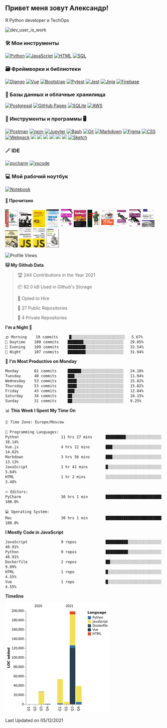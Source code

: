 <h2>Привет меня зовут Александр!</h2>
<p>Я Python developer и TechOps</p>

<img src="https://cdn.dribbble.com/users/962321/screenshots/2788167/gif_13.gif" width="415" alt="dev_user_is_work">

### 🛠 Мои инструменты

<p>
    <a href="https://www.python.org"><img alt="Python" src="https://img.shields.io/badge/Python-14354C.svg?style=for-the-badge&logo=python&logoColor=green"></a>
    <a href="https://developer.mozilla.org/ru/docs/Web/JavaScript"><img alt="JavaScript" src="https://img.shields.io/badge/JavaScript-F7DF1E.svg?style=for-the-badge&logo=javascript&logoColor=black"></a>
    <a href="https://developer.mozilla.org/ru/docs/Web/HTML"><img alt="HTML" src="https://img.shields.io/badge/HTML-E34F26.svg?style=for-the-badge&logo=html5&logoColor=white"></a>
    <a href="https://www.sql.ru"><img alt="SQL" src="https://img.shields.io/badge/SQL-025E8C.svg?style=for-the-badge&logo=amazon-dynamodb&logoColor=white"></a>
</p>

### 🗃 Фреймворки и библиотеки

<p>
    <a href="https://www.djangoproject.com"><img alt="Django" src="https://img.shields.io/badge/Django-092E20?style=for-the-badge&logo=django&logoColor=white"></a>
    <a href="https://fastapi.tiangolo.com" src="https://img.shields.io/badge/FastAPI-005571?style=for-the-badge&logo=fastapi"></a>
    <a href="https://vuejs.org"><img alt="Vue" src="https://img.shields.io/badge/Vue.js-35495E?style=for-the-badge&logo=vue.js&logoColor=4FC08D"></a>
    <a href="https://getbootstrap.com"><img alt="Bootstrap" src="https://img.shields.io/badge/Bootstrap-7952B3.svg?style=for-the-badge&logo=bootstrap&logoColor=white"></a>
    <a href="https://docs.pytest.org/"><img alt="Pytest" src="https://img.shields.io/badge/Pytest-0A9EDC.svg?style=for-the-badge&logo=pytest&logoColor=white"></a>
    <a href="https://jestjs.io/ru/"><img alt="Jest" src="https://img.shields.io/badge/Jest-C21325.svg?style=for-the-badge&logo=jest&logoColor=white"></a>
    <a href="https://jinja.palletsprojects.com/"><img alt="Jinja" src="https://img.shields.io/badge/-Jinja-white.svg?style=for-the-badge&logo=JINJA&logoColor=black"/></a>
    <a href="https://firebase.google.com"><img alt="Firebase" src="https://img.shields.io/badge/Firebase%20-%23039BE5.svg?style=for-the-badge&logo=firebase"/></a>
 
</p>

### 🏦 Базы данных и облачные хранилища

<p>
    <a href="https://www.postgresql.org"><img alt="Postgresql" src="https://img.shields.io/badge/PostgreSQL-316192?style=for-the-badge&logo=postgresql&logoColor=white"></a>
    <a href="https://pages.github.com"><img alt="GitHub Pages" src="https://img.shields.io/badge/GitHub%20Pages-327FC7.svg?style=for-the-badge&logo=github&logoColor=white"></a>
    <a href="https://www.sqlite.org/index.html"><img alt="SQLite" src ="https://img.shields.io/badge/SQLite-07405e.svg?style=for-the-badge&logo=sqlite&logoColor=white"></a>
    <a href="https://aws.amazon.com"><img alt="AWS" src ="https://img.shields.io/badge/AWS-%23FF9900.svg?style=for-the-badge&logo=amazon-aws&logoColor=white"></a>
    
</p>

### 💽 Инструменты и программы 🖥

<p>
    <a href="https://www.postman.com"><img alt="Postman" src="https://img.shields.io/badge/Postman-FF6C37?style=for-the-badge&logo=postman&logoColor=white"></a>
    <a href="https://www.npmjs.com"><img alt="npm" src="https://img.shields.io/badge/NPM-%23000000.svg?style=for-the-badge&logo=npm"></a>
    <a href="https://jupyter.org"><img alt="Jupyter" src="https://img.shields.io/badge/Jupyter-F37626.svg?style=for-the-badge&logo=Jupyter&logoColor=white"></a>
    <a href="https://www.gnu.org/software/bash/"><img alt="Bash" src="https://img.shields.io/badge/Bash-121011.svg?style=for-the-badge&logo=gnu-bash&logoColor=blue"></a>
    <a href="https://git-scm.com"><img alt="Git" src ="https://img.shields.io/badge/Git-F05033.svg?style=for-the-badge&logo=git&logoColor=white"></a>
    <a href="https://github.com/adam-p/markdown-here/wiki/Markdown-Cheatsheet"><img alt="Markdown" src="https://img.shields.io/badge/Markdown-000000.svg?style=for-the-badge&logo=markdown&logoColor=white"></a>
    <a href="https://www.figma.com"><img alt="Figma" src="https://img.shields.io/badge/figma-%23F24E1E.svg?style=for-the-badge&logo=figma&logoColor=white"></a>
    <a href="https://developer.mozilla.org/ru/docs/Learn/Getting_started_with_the_web/CSS_basics"><img alt="CSS" src="https://img.shields.io/badge/CSS-1572B6.svg?style=for-the-badge&logo=css3&logoColor=white"></a>
    <a href="https://webpack.js.org"><img alt="Webpack" src="https://img.shields.io/badge/webpack-%238DD6F9.svg?style=for-the-badge&logo=webpack&logoColor=black"></a>
    <a href="https://ubuntu.com"><img src="https://img.shields.io/badge/-Ubuntu-black.svg?style=for-the-badge&logo=Ubuntu&logoColor=red"/></a>
    <a href="https://www.debian.org"><img src="https://img.shields.io/badge/-Debian-white.svg?style=for-the-badge&logo=Debian&logoColor=red"/></a>
    <a href="https://www.docker.com"><img src="https://img.shields.io/badge/docker%20-%230db7ed.svg?style=for-the-badge&logo=docker&logoColor=white"/></a>
    <a href="https://www.linux.org"><img src="https://img.shields.io/badge/-Linux-white.svg?style=for-the-badge&logo=Linux&logoColor=black"/></a>
    <a href="https://nginx.org"><img src="https://img.shields.io/badge/-Nginx%20-%23009639.svg?style=for-the-badge&logo=nginx&logoColor=white"/></a> 
    <a href="https://pypi.org"><img src="https://img.shields.io/badge/-Pypi-white.svg?style=for-the-badge&logo=slack&logoColor=red"/></a>
    <a href="https://www.sketch.com"><img alt="Sketch" src="https://img.shields.io/badge/Sketch-FFB387?style=for-the-badge&logo=sketch&logoColor=black"></a>

</p>

### 🪄 IDE

<p>
    <a href="https://www.jetbrains.com/ru-ru/pycharm/"><img alt="pycharm" src="https://img.shields.io/badge/pycharm-143?style=for-the-badge&logo=pycharm&logoColor=black&color=black&labelColor=green"></a>
    <a href="https://code.visualstudio.com"><img alt="vscode" src="https://img.shields.io/badge/VisualStudioCode-0078d7.svg?style=for-the-badge&logo=visual-studio-code&logoColor=white"></a>
</p>

### 💻 Мой рабочий ноутбук

<p>
<a href="https://www.apple.com/ru/shop/buy-mac/macbook-pro/13-дюймовый-«серый-космос»-процессор-2,0-ггц,-4-ядерный-intel-core-i5-с-графическим-процессором-intel-iris-plus-graphics-512гб"><img alt="Notebook" src ="https://img.shields.io/badge/Apple-MacBook_Pro_2020-999999?style=for-the-badge&logo=apple&logoColor=white"></a>
</p>


#### 📖 Прочитано 

<p>
    <a href="https://github.com/Hazzari/hazzari/blob/master/image/books_screen/A1.png">
    <img width="40" src="image/books_screen/A1.png"/></a>
    <a href="https://github.com/Hazzari/hazzari/blob/master/image/books_screen/A2.png">
    <img width="40" src="image/books_screen/A2.png"/></a>
    <a href="https://github.com/Hazzari/hazzari/blob/master/image/books_screen/A3.png">
    <img width="40" src="image/books_screen/A3.png"/></a>
    <a href="https://github.com/Hazzari/hazzari/blob/master/image/books_screen/A4.png">
    <img width="40" src="image/books_screen/A4.png"/></a>
    <a href="https://github.com/Hazzari/hazzari/blob/master/image/books_screen/P1.png">
    <img width="40" src="image/books_screen/P1.png"/></a>
    <a href="https://github.com/Hazzari/hazzari/blob/master/image/books_screen/P2.png">
    <img width="40" src="image/books_screen/P2.png"/></a>
    <a href="https://github.com/Hazzari/hazzari/blob/master/image/books_screen/P3.png">
    <img width="40" src="image/books_screen/P3.png"/></a>
    <a href="https://github.com/Hazzari/hazzari/blob/master/image/books_screen/P4.png">
    <img width="40" src="image/books_screen/P4.png"/></a>
    <a href="https://github.com/Hazzari/hazzari/blob/master/image/books_screen/P5.png">
    <img width="40" src="image/books_screen/P5.png"/></a>
    <a href="https://github.com/Hazzari/hazzari/blob/master/image/books_screen/P6.png">
    <img width="40" src="image/books_screen/P6.png"/></a>
    <a href="https://github.com/Hazzari/hazzari/blob/master/image/books_screen/P7.png">
    <img width="40" src="image/books_screen/P7.png"/></a>
    <a href="https://github.com/Hazzari/hazzari/blob/master/image/books_screen/P8.png">
    <img width="40" src="image/books_screen/P8.png"/></a>
    <a href="https://github.com/Hazzari/hazzari/blob/master/image/books_screen/J1.png">
    <img width="40" src="image/books_screen/J1.png"/></a>
    <a href="https://github.com/Hazzari/hazzari/blob/master/image/books_screen/J2.png">
    <img width="40" src="image/books_screen/J2.png"/></a>
    <a href="https://github.com/Hazzari/hazzari/blob/master/image/books_screen/J3.png">
    <img width="40" src="image/books_screen/J3.png"/></a>
</p> 

<!--START_SECTION:waka-->
![Profile Views](http://img.shields.io/badge/Profile%20Views-37-blue)

**🐱 My Github Data** 

> 🏆 244 Contributions in the Year 2021
 > 
> 📦 82.0 kB Used in Github's Storage 
 > 
> 💼 Opted to Hire
 > 
> 📜 27 Public Repositories 
 > 
> 🔑 4 Private Repositories  
 > 
**I'm a Night 🦉** 

```text
🌞 Morning    19 commits     █░░░░░░░░░░░░░░░░░░░░░░░░   5.67% 
🌆 Daytime    100 commits    ███████░░░░░░░░░░░░░░░░░░   29.85% 
🌃 Evening    109 commits    ████████░░░░░░░░░░░░░░░░░   32.54% 
🌙 Night      107 commits    ████████░░░░░░░░░░░░░░░░░   31.94%

```
📅 **I'm Most Productive on Monday** 

```text
Monday       81 commits     ██████░░░░░░░░░░░░░░░░░░░   24.18% 
Tuesday      40 commits     ███░░░░░░░░░░░░░░░░░░░░░░   11.94% 
Wednesday    53 commits     ████░░░░░░░░░░░░░░░░░░░░░   15.82% 
Thursday     53 commits     ████░░░░░░░░░░░░░░░░░░░░░   15.82% 
Friday       43 commits     ███░░░░░░░░░░░░░░░░░░░░░░   12.84% 
Saturday     34 commits     ██░░░░░░░░░░░░░░░░░░░░░░░   10.15% 
Sunday       31 commits     ██░░░░░░░░░░░░░░░░░░░░░░░   9.25%

```


📊 **This Week I Spent My Time On** 

```text
⌚︎ Time Zone: Europe/Moscow

💬 Programming Languages: 
Python                   11 hrs 27 mins      █████████░░░░░░░░░░░░░░░░   38.14% 
Vue.js                   4 hrs 12 mins       ███░░░░░░░░░░░░░░░░░░░░░░   14.02% 
Markdown                 3 hrs 56 mins       ███░░░░░░░░░░░░░░░░░░░░░░   13.13% 
JavaScript               1 hr 41 mins        █░░░░░░░░░░░░░░░░░░░░░░░░   5.64% 
HTML                     1 hr 2 mins         ░░░░░░░░░░░░░░░░░░░░░░░░░   3.48%

🔥 Editors: 
PyCharm                  30 hrs 1 min        █████████████████████████   100.0%

💻 Operating System: 
Mac                      30 hrs 1 min        █████████████████████████   100.0%

```

**I Mostly Code in JavaScript** 

```text
JavaScript               9 repos             ██████████░░░░░░░░░░░░░░░   40.91% 
Python                   9 repos             ██████████░░░░░░░░░░░░░░░   40.91% 
Dockerfile               2 repos             ██░░░░░░░░░░░░░░░░░░░░░░░   9.09% 
HTML                     1 repo              █░░░░░░░░░░░░░░░░░░░░░░░░   4.55% 
Vue                      1 repo              █░░░░░░░░░░░░░░░░░░░░░░░░   4.55%

```


**Timeline**

![Chart not found](https://raw.githubusercontent.com/Hazzari/Hazzari/master/charts/bar_graph.png) 


 Last Updated on 05/12/2021
<!--END_SECTION:waka-->
        
